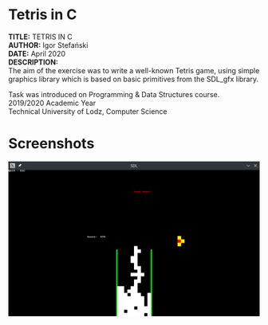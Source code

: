 # Tetris in C
**TITLE:** TETRIS IN C\
**AUTHOR:** Igor Stefański\
**DATE:** April 2020\
**DESCRIPTION:**\
The aim of the exercise was to write a well-known Tetris game, using simple graphics library which is based on basic primitives from the SDL_gfx library.

Task was introduced on Programming & Data Structures course.\
2019/2020 Academic Year\
Technical University of Lodz, Computer Science

# Screenshots
![alt text](https://github.com/igorfstefanski/TetrisInC/blob/main/screens/screen2.png?raw=true)
